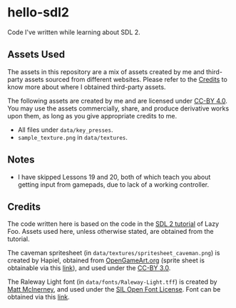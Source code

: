 # hello-sdl2
Code I've written while learning about SDL 2.

## Assets Used
The assets in this repository are a mix of assets created by me and third-party assets sourced from different websites. Please refer to the [Credits](#credits) to know more about where I obtained third-party assets.

The following assets are created by me and are licensed under [CC-BY 4.0](https://creativecommons.org/licenses/by/4.0/). You may use the assets commercially, share, and produce derivative works upon them, as long as you give appropriate credits to me.

* All files under `data/key_presses`.
* `sample_texture.png` in `data/textures`.

## Notes

* I have skipped Lessons 19 and 20, both of which teach you about getting input from gamepads, due to lack of a working controller.

## Credits
The code written here is based on the code in the [SDL 2 tutorial](https://lazyfoo.net/tutorials/SDL/) of Lazy Foo. Assets used here, unless otherwise stated, are obtained from the tutorial.

The caveman spritesheet (in `data/textures/spritesheet_caveman.png`) is created by Hapiel, obtained from [OpenGameArt.org](https://opengameart.org/) (sprite sheet is obtainable via this [link](https://opengameart.org/content/running-caveman-spritesheet)), and used under the [CC-BY 3.0](https://creativecommons.org/licenses/by/3.0/).

The Raleway Light font (in `data/fonts/Raleway-Light.tff`) is created by [Matt McInerney](http://pixelspread.com/), and used under the [SIL Open Font License](https://scripts.sil.org/cms/scripts/page.php?site_id=nrsi&id=OFL). Font can be obtained via this [link](https://www.theleagueofmoveabletype.com/raleway).
